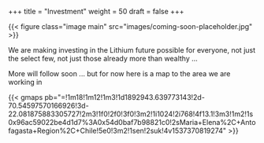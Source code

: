 +++
title = "Investment"
weight = 50
draft = false
+++

{{< figure class="image main" src="images/coming-soon-placeholder.jpg" >}}

We are making investing in the Lithium future possible for everyone, not just the select few, not just those already more than wealthy ...


More will follow soon ... but for now here is a map to the area we are working in 

{{< gmaps pb="=!1m18!1m12!1m3!1d1892943.639773143!2d-70.54597570166926!3d-22.081875883305727!2m3!1f0!2f0!3f0!3m2!1i1024!2i768!4f13.1!3m3!1m2!1s0x96ac59022be4d1d7%3A0x54d0baf7b98821c0!2sMaria+Elena%2C+Antofagasta+Region%2C+Chile!5e0!3m2!1sen!2suk!4v1537370819274" >}}
